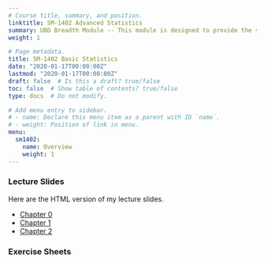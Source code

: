 ```yaml
---
# Course title, summary, and position.
linktitle: SM-1402 Advanced Statistics
summary: UBD Breadth Module -- This module is designed to provide the students the fundamental knowledge of statistics, its application and the basic concepts of random variables and sampling.
weight: 1

# Page metadata.
title: SM-1402 Basic Statistics
date: "2020-01-17T00:00:00Z"
lastmod: "2020-01-17T00:00:00Z"
draft: false  # Is this a draft? true/false
toc: false  # Show table of contents? true/false
type: docs  # Do not modify.

# Add menu entry to sidebar.
# - name: Declare this menu item as a parent with ID `name`.
# - weight: Position of link in menu.
menu:
  sm1402:
    name: Overview
    weight: 1
---
```


### Lecture Slides

Here are the HTML version of my lecture slides.

- [Chapter 0](../sm1402/chapter0)
- [Chapter 1](../sm1402/chapter1)
- [Chapter 2](/teaching/sm1402/custom.css)

### Exercise Sheets